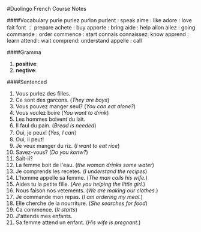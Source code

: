 #Duolingo French Course Notes

####Vocabulary
	purle	purlez	purlon	purlent : speak
	aime : like
	adore : love 
	fait	font ： prepare
	achete : buy
	apporte : bring
	aide : help
	allon	allez : going 
	commande : order
	commence : start
	connais connaissez: know
	apprend : learn
	attend : wait
	comprend: understand
	appelle : call

####Gramma
1. **positive**: 
2. **negtive**: 

####Sentenced
1. Vous purlez des filles.
2. Ce sont des garcons. (*They are boys*)
3. Vous pouvez manger seul? (*You can eat alone?*)
4. Vous voulez boire (*You want to drink*)
5. Les hommes boivent du lait.
6. Il faul du pain. (*Bread is needed*)
7. Oui, je peux! (*Yes, I can*）
8. Oui, il peut!
9. Je veux manger du riz. (*I want to eat rice*)
10. Savez-vous? (*Do you konw?*)
11. Sait-il?
12. La femme boit de l'eau. (*the woman drinks some water*)
13. Je comprends les recetes. (*I understand the recipes*)
14. L'homme appelle sa femme. (*The man calls his wife.*)
15. Aides tu la petite fille. (*Are you helping the little girl.*)
16. Nous faison nos vetements. (*We are making our clothes.*)
17. Je commande mon repas. (*I am ordering my meal.*)
18. Elle cherche de la nourriture. (*She searches for food*)
19. Ca commence. (*It starts*)
20. J'attends mes enfants. 
21. Sa femme attend un enfant. (*His wife is pregnant.*)